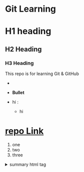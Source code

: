 # Git Learning

# H1 heading
## H2 Heading
### H3 Heading

This repo is for learning Git & GitHub

-
- **Bullet**

- hi :
  - hi
 
# [repo Link](https://github.com/skills/getting-started-with-github-copilot.git)
1. one
1. two
1. three

<details>
  <summary>summary html tag</summary>
  this is paragraph in a details tag
</details>
